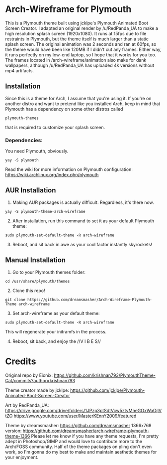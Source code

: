 # Arch-Wireframe for Plymouth

This is a Plymouth theme built using jcklpe's Plymouth Animated Boot Screen Creator. I adapted an original render by /u/RedPanda_UA to make a
high resolution splash screen (1920x1080). It runs at 15fps due to file restraints in Plymouth, but the theme itself is much larger than 
a static splash screen. The original animation was 2 seconds and ran at 60fps, so the theme would have been like 120MB if I didn't cut any frames. Either way, it runs perfectly on my low-end laptop, so I hope that it works for you too. The frames located in /arch-wireframe/animation also make for dank wallpapers, although /u/RedPanda_UA has uploaded 4k versions without mp4 artifacts.

## Installation

Since this is a theme for Arch, I assume that you're using it. If you're on another distro and want to pretend like you installed Arch,
keep in mind that Plymouth has a dependency on some other distros called 

```
plymouth-themes
```

that is required to customize your splash screen. 

### Dependencies:

You need Plymouth, obviously.
```
yay -S plymouth
```

Read the wiki for more information on Plymouth configuration:
https://wiki.archlinux.org/index.php/plymouth

## AUR Installation

1. Making AUR packages is actually difficult. Regardless, it's there now.

```
yay -S plymouth-theme-arch-wireframe
```

2. After installation, run this command to set it as your default Plymouth theme:

```
sudo plymouth-set-default-theme -R arch-wireframe
```
3. Reboot, and sit back in awe as your cool factor instantly skyrockets!


## Manual Installation

1. Go to your Plymouth themes folder:

```
cd /usr/share/plymouth/themes
```

2. Clone this repo!

```
git clone https://github.com/dreamsmasher/Arch-Wireframe-Plymouth-Theme arch-wireframe
```

3. Set arch-wireframe as your default theme:

```
sudo plymouth-set-default-theme -R arch-wireframe
```

This will regenerate your initramfs in the process.

4. Reboot, sit back, and enjoy the //V I B E S//


# Credits
Original repo by Eionix: https://github.com/krishnan793/PlymouthTheme-Cat/commits?author=krishnan793

Theme creator made by jcklpe: https://github.com/jcklpe/Plymouth-Animated-Boot-Screen-Creator

Art by RedPanda_UA: https://drive.google.com/drive/folders/1JPzp3ptSdtVcw5ztvMheGOxWaOjIVtZO
		https://www.youtube.com/user/MasterKEnnY2009/featured

Theme by dreamsmasher: https://github.com/dreamsmasher
1366x768 version: https://github.com/dreamsmasher/arch-wireframe-plymouth-theme-1366 
Please let me know if you have any theme requests, I'm pretty adept in Photoshop/GIMP and would love to contribute more to the Arch/FOSS community.
Half of the theme packages on pling don't even work, so I'm gonna do my best to make and maintain aesthetic themes for your enjoyment.
